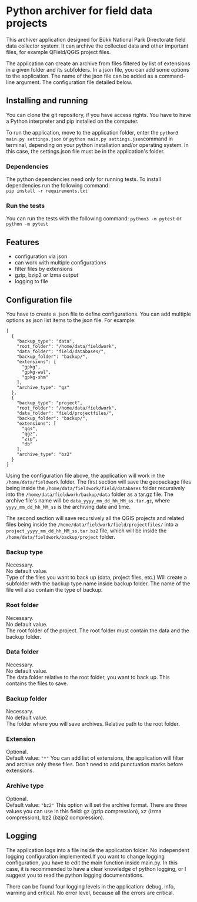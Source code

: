 # Python archiver for field data projects

This archiver application designed for Bükk National Park Directorate field data collector
system. It can archive the collected data and other important files, for example
QField/QGIS project files.

The application can create an archive from files filtered by list of extensions in a given
folder and its subfolders. In a json file, you can add some options to the application.
The name of the json file can be added as a command-line argument. The configuration file
detailed below.

## Installing and running

You can clone the git repository, if you have access rights.
You have to have a Python interpreter and pip installed on the computer.

To run the application, move to the application folder, enter the
`python3 main.py settings.json` or `python main.py settings.json`command in terminal, 
depending on your python installation and/or operating system. In this case, the settings.json
file must be in the application's folder.

### Dependencies

The python dependencies need only for running tests. To install dependencies run the following
command:  
`pip install -r requirements.txt`

### Run the tests

You can run the tests with the following command: `python3 -m pytest` or `python -m pytest`

## Features

- configuration via json
- can work with multiple configurations 
- filter files by extensions
- gzip, bzip2 or lzma output
- logging to file

## Configuration file

You have to create a .json file to define configurations. You can add multiple options as
json list items to the json file. For example:

    [
      {
        "backup_type": "data",
        "root_folder": "/home/data/fieldwork",
        "data_folder": "field/databases/",
        "backup_folder": "backup/",
        "extensions": [
          "gpkg",
          "gpkg-wal",
          "gpkg-shm"
        ],
        "archive_type": "gz"
      },
      {
        "backup_type": "project",
        "root_folder": "/home/data/fieldwork",
        "data_folder": "field/projectfiles/",
        "backup_folder": "backup/",
        "extensions": [
          "qgs",
          "qgz",
          "zip",
          "db"
        ],
        "archive_type": "bz2"
      }
    ]

Using the configuration file above, the application will work in the
`/home/data/fieldwork` folder. The first section will save the geopackage files being
inside the `/home/data/fieldwork/field/databases` folder recursively into the
`/home/data/fieldwork/backup/data` folder as a tar.gz file. The archive file's name will
be `data_yyyy_mm_dd_hh_MM_ss.tar.gz`, where `yyyy_mm_dd_hh_MM_ss` is the archiving date
and time.  

The second section will save recursively all the QGIS projects and related files being
inside the `/home/data/fieldwork/field/projectfiles/` into a
`project_yyyy_mm_dd_hh_MM_ss.tar.bz2` file, which will be inside the
`/home/data/fieldwork/backup/project` folder.

### Backup type
Necessary.  
No default value.  
Type of the files you want to back up (data, project files, etc.) Will create a subfolder
with the backup type name inside backup folder. The name of the file will also contain
the type of backup.

### Root folder
Necessary.  
No default value.  
The root folder of the project. The root folder must contain the 
data and the backup folder.

### Data folder
Necessary.  
No default value.  
The data folder relative to the root folder, you want to back up. This contains the files
to save.

### Backup folder
Necessary.  
No default value.  
The folder where you will save archives. Relative path to the root folder.

### Extension
Optional.  
Default value: `"*"`
You can add list of extensions, the application will filter and archive only these files.
Don't need to add punctuation marks before extensions.

### Archive type
Optional.  
Default value: `"bz2"`
This option will set the archive format.
There are three values you can use in this field: gz (gzip compression), xz (lzma
compression), bz2 (bzip2 compression).

## Logging

The application logs into a file inside the application folder.
No independent logging configuration implemented.If you want to change logging configuration,
you have to edit the main function inside main.py. In this case, it is recommended to have a 
clear knowledge of python logging, or I suggest you to read the python logging documentations.

There can be found four logging levels in the application: debug, info, warning and critical.
No error level, because all the errors are critical. 
